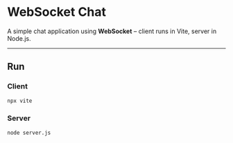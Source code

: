 # WebSocket Chat

A simple chat application using **WebSocket** – client runs in Vite, server in Node.js.

---

## Run

### Client

```bash
npx vite
```

### Server

```bash
node server.js
```
